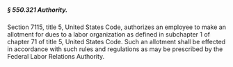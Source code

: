 ##### § 550.321 Authority. #####

Section 7115, title 5, United States Code, authorizes an employee to make an allotment for dues to a labor organization as defined in subchapter 1 of chapter 71 of title 5, United States Code. Such an allotment shall be effected in accordance with such rules and regulations as may be prescribed by the Federal Labor Relations Authority.